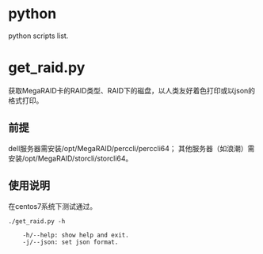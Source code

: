 # python
python scripts list.

# get_raid.py
获取MegaRAID卡的RAID类型、RAID下的磁盘，以人类友好着色打印或以json的格式打印。

## 前提
dell服务器需安装/opt/MegaRAID/perccli/perccli64；
其他服务器（如浪潮）需安装/opt/MegaRAID/storcli/storcli64。

## 使用说明
在centos7系统下测试通过。

```shell
./get_raid.py -h

    -h/--help: show help and exit.
    -j/--json: set json format.

```

